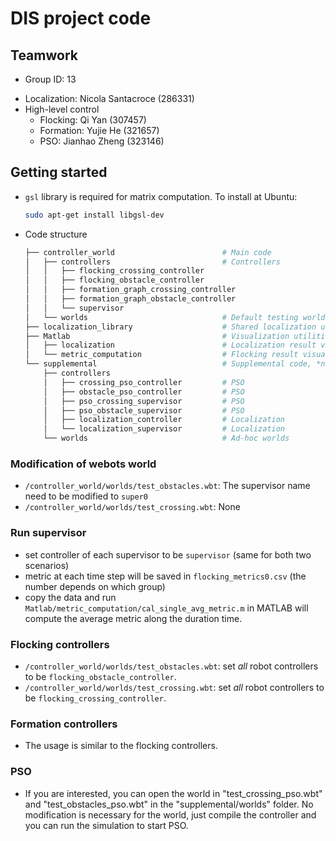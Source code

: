 # DIS project code

## Teamwork

* Group ID: 13

- Localization: Nicola Santacroce (286331)
- High-level control
  - Flocking: Qi Yan (307457)
  - Formation: Yujie He (321657)
  - PSO: Jianhao Zheng (323146)

## Getting started

* `gsl` library is required for matrix computation. To install at Ubuntu:

  ```bash
  sudo apt-get install libgsl-dev
  ```

* Code structure

  ```bash
  ├── controller_world                        # Main code
  │   ├── controllers                         # Controllers
  │   │   ├── flocking_crossing_controller	
  │   │   ├── flocking_obstacle_controller
  │   │   ├── formation_graph_crossing_controller
  │   │   ├── formation_graph_obstacle_controller
  │   │   └── supervisor						
  │   └── worlds                              # Default testing world
  ├── localization_library                    # Shared localization utilities
  ├── Matlab                                  # Visualization utilities
  │   ├── localization                        # Localization result visualization
  │   └── metric_computation                  # Flocking result visualization
  └── supplemental                            # Supplemental code, *not* necessary for metrics evaluation
      ├── controllers
      │   ├── crossing_pso_controller         # PSO
      │   ├── obstacle_pso_controller         # PSO
      │   ├── pso_crossing_supervisor         # PSO
      │   ├── pso_obstacle_supervisor         # PSO
      │   ├── localization_controller         # Localization
      │   └── localization_supervisor         # Localization
      └── worlds                              # Ad-hoc worlds
  ```

### Modification of webots world

* `/controller_world/worlds/test_obstacles.wbt`: The supervisor name need to be modified to `super0`
* `/controller_world/worlds/test_crossing.wbt`: None

### Run supervisor

* set controller of each supervisor to be `supervisor` (same for both two scenarios)
* metric at each time step will be saved in `flocking_metrics0.csv` (the number depends on which group)
* copy the data and run `Matlab/metric_computation/cal_single_avg_metric.m` in MATLAB will compute the average metric along the duration time.

### Flocking controllers

* `/controller_world/worlds/test_obstacles.wbt`: set *all* robot controllers to be `flocking_obstacle_controller`. 
* `/controller_world/worlds/test_crossing.wbt`: set *all* robot controllers to be `flocking_crossing_controller`.

### Formation controllers

* The usage is similar to the flocking controllers.

### PSO

* If you are interested, you can open the world in "test_crossing_pso.wbt" and "test_obstacles_pso.wbt" in the "supplemental/worlds" folder. No modification is necessary for the world, just compile the controller and you can run the simulation to start PSO.
